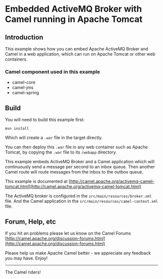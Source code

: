 # Embedded ActiveMQ Broker with Camel running in Apache Tomcat

## Introduction 
This example shows how you can embed Apache ActiveMQ Broker and Camel in a web application, which can run on Apache Tomcat or other web containers.

### Camel component used in this example

* camel-core
* camel-jms
* camel-spring

## Build 

You will need to build this example first:

	mvn install
  
Which will create a `.war` file in the target directly.

You can then deploy this `.war` file in any web container such as
Apache Tomcat, by copying the `.war` file to its `/webapp` directory.

This example embeds ActiveMQ Broker and a Camel application
which will continuously send a message per second to an inbox queue.
Then another Camel route will route messages from the inbox
to the outbox queue.

This example is documented at
	[http://camel.apache.org/activemq-camel-tomcat.html](http://camel.apache.org/activemq-camel-tomcat.html)

The ActiveMQ broker is configured in the `src/main/resources/broker.xml` file.
And the Camel application in the `src/main/resources/camel-context.xml` file.

## Forum, Help, etc 

If you hit an problems please let us know on the Camel Forums
  [http://camel.apache.org/discussion-forums.html](http://camel.apache.org/discussion-forums.html)

Please help us make Apache Camel better - we appreciate any feedback you may
have.  Enjoy!

------------------------
The Camel riders!
